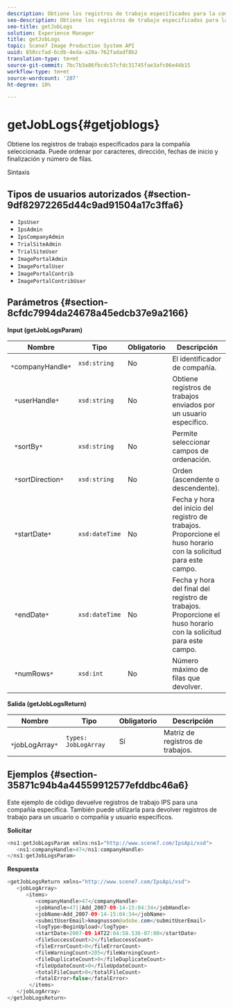 ```yaml
---
description: Obtiene los registros de trabajo especificados para la compañía seleccionada. Puede ordenar por caracteres, dirección, fechas de inicio y finalización y número de filas.
seo-description: Obtiene los registros de trabajo especificados para la compañía seleccionada. Puede ordenar por caracteres, dirección, fechas de inicio y finalización y número de filas.
seo-title: getJobLogs
solution: Experience Manager
title: getJobLogs
topic: Scene7 Image Production System API
uuid: 850ccfad-6cdb-4eda-a20a-762fadadf8b2
translation-type: tm+mt
source-git-commit: 7bc7b3a86fbcdc57cfdc31745fae3afc06e44b15
workflow-type: tm+mt
source-wordcount: '207'
ht-degree: 10%

---
```



# getJobLogs{#getjoblogs}

Obtiene los registros de trabajo especificados para la compañía seleccionada. Puede ordenar por caracteres, dirección, fechas de inicio y finalización y número de filas.

Sintaxis

## Tipos de usuarios autorizados {#section-9df82972265d44c9ad91504a17c3ffa6}

* `IpsUser`
* `IpsAdmin`
* `IpsCompanyAdmin`
* `TrialSiteAdmin`
* `TrialSiteUser`
* `ImagePortalAdmin`
* `ImagePortalUser`
* `ImagePortalContrib`
* `ImagePortalContribUser`

## Parámetros {#section-8cfdc7994da24678a45edcb37e9a2166}

**Input (getJobLogsParam)**

| Nombre | Tipo | Obligatorio | Descripción |
|---|---|---|---|
| ` *`companyHandle`*` | `xsd:string` | No | El identificador de compañía. |
| ` *`userHandle`*` | `xsd:string` | No | Obtiene registros de trabajos enviados por un usuario específico. |
| ` *`sortBy`*` | `xsd:string` | No | Permite seleccionar campos de ordenación. |
| ` *`sortDirection`*` | `xsd:string` | No | Orden (ascendente o descendente). |
| ` *`startDate`*` | `xsd:dateTime` | No | Fecha y hora del inicio del registro de trabajos. Proporcione el huso horario con la solicitud para este campo. |
| ` *`endDate`*` | `xsd:dateTime` | No | Fecha y hora del final del registro de trabajos. Proporcione el huso horario con la solicitud para este campo. |
| ` *`numRows`*` | `xsd:int` | No | Número máximo de filas que devolver. |

**Salida (getJobLogsReturn)**

| Nombre | Tipo | Obligatorio | Descripción |
|---|---|---|---|
| ` *`jobLogArray`*` | `types: JobLogArray` | Sí | Matriz de registros de trabajos. |

## Ejemplos {#section-35871c94b4a44559912577efddbc46a6}

Este ejemplo de código devuelve registros de trabajo IPS para una compañía específica. También puede utilizarla para devolver registros de trabajo para un usuario o compañía y usuario específicos.

**Solicitar**

```java
<ns1:getJobLogsParam xmlns:ns1="http://www.scene7.com/IpsApi/xsd">
   <ns1:companyHandle>47</ns1:companyHandle>
</ns1:getJobLogsParam>
```

**Respuesta**

```java
<getJobLogsReturn xmlns="http://www.scene7.com/IpsApi/xsd">
   <jobLogArray>
      <items>
         <companyHandle>47</companyHandle>
         <jobHandle>47||Add_2007-09-14-15:04:34</jobHandle>
         <jobName>Add_2007-09-14-15:04:34</jobName>
         <submitUserEmail>kmagnusson@adobe.com</submitUserEmail>
         <logType>BeginUpload</logType>
         <startDate>2007-09-14T22:04:58.536-07:00</startDate>
         <fileSuccessCount>2</fileSuccessCount>
         <fileErrorCount>0</fileErrorCount>
         <fileWarningCount>205</fileWarningCount>
         <fileDuplicateCount>0</fileDuplicateCount>
         <fileUpdateCount>0</fileUpdateCount>
         <totalFileCount>0</totalFileCount>
         <fatalError>false</fatalError>
       </items>
   </jobLogArray>
</getJobLogsReturn>
```

